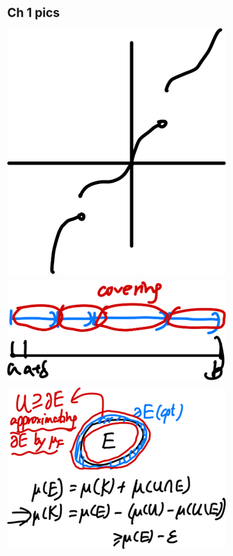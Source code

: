 # Ch 1 pics

![1](ch1-pics.assets/1.png)

![image-20250130183842172](ch1-pics.assets/image-20250130183842172.png)

![image-20250131003019214](ch1-pics.assets/image-20250131003019214.png)
